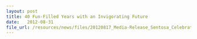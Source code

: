 ```yaml
---
layout: post
title: 40 Fun-Filled Years with an Invigorating Future
date:   2012-08-31
file_url: /resources/news/files/20120817_Media-Release_Sentosa_Celebrates_its_BIG_4-0_birthday_and_everyone_is_invited.pdf
---
```

